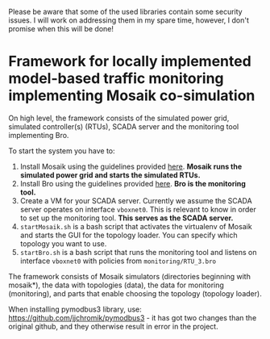 Please be aware that some of the used libraries contain some security issues. I will work on addressing them in my spare time, however, I don't promise when this will be done! 

# Framework for locally implemented model-based traffic monitoring implementing Mosaik co-simulation

On high level, the framework consists of the simulated power grid, simulated controller(s) (RTUs), SCADA server and the monitoring tool implementing Bro. 

To start the system you have to:

1. Install Mosaik using the guidelines provided [here](http://mosaik.readthedocs.io/en/latest/installation.html). **Mosaik runs the simulated power grid and starts the simulated RTUs.**
2. Install Bro using the guidelines provided [here](https://www.bro.org/sphinx/install/install.html). **Bro is the monitoring tool.**
3. Create a VM for your SCADA server. Currently we assume the SCADA server operates on interface `vboxnet0`. This is relevant to know in order to set up the monitoring tool. **This serves as the SCADA server.**
4. `startMosaik.sh` is a bash script that activates the virtualenv of Mosaik and starts the GUI for the topology loader. You can specify which topology you want to use. 
5. `startBro.sh` is a bash script that runs the monitoring tool and listens on interface `vboxnet0` with policies from `monitoring/RTU_3.bro`

The framework consists of Mosaik simulators (directories beginning with mosaik*), the data with topologies (data), the data for monitoring (monitoring), and parts that enable choosing the topology (topology loader).

When installing pymodbus3 library, use: https://github.com/jjchromik/pymodbus3 - it has got two changes than the original github, and they otherwise result in error in the project.
